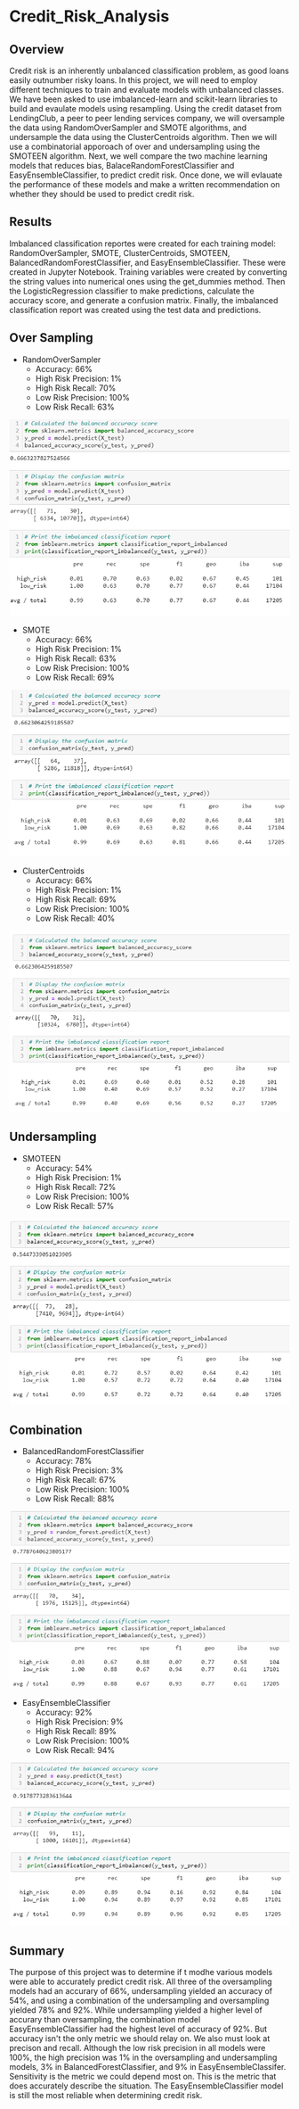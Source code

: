 # Credit_Risk_Analysis

## Overview 

Credit risk is an inherently unbalanced classification problem, as good loans easily outnumber risky loans.  In this project, we will need to employ different techniques to train and evaluate models with unbalanced classes.  We have been asked to use imbalanced-learn and scikit-learn libraries to build and evaulate models using resampling.  Using the credit dataset from LendingClub, a peer to peer lending services company, we will oversample the data using RandomOverSampler and SMOTE algorithms, and undersample the data using the ClusterCentroids algorithm. Then we will use a combinatorial apporoach of over and undersampling using the SMOTEEN algorithm. Next, we well compare the two machine learning models that reduces bias, BalaceRandomForestClassifier and EasyEnsembleClassifier, to predict credit risk.  Once done, we will evlauate the performance of these models and make a written recommendation on whether they should be used to predict credit risk. 

## Results

Imbalanced classification reportes were created for each training model: RandomOverSampler, SMOTE, ClusterCentroids, SMOTEEN, BalancedRandomForestClassifier, and EasyEnsembleClassifier. These were created in Jupyter Notebook. Training variables were created by converting the string values into numerical ones using the get_dummies method. Then the LogisticRegression classifier to make predictions, calculate the accuracy score, and generate a confusion matrix.  Finally, the imbalanced classification report was created using the test data and predictions.

## Over Sampling 

- RandomOverSampler
    - Accuracy: 66%
    - High Risk Precision: 1%
    - High Risk Recall: 70%
    - Low Risk Precision: 100%
    - Low Risk Recall: 63%

![image](https://github.com/snkty8/Credit_Risk_Analysis/blob/main/Images/RandomOversampler.png)


- SMOTE
    - Accuracy: 66%
    - High Risk Precision: 1%
    - High Risk Recall: 63%
    - Low Risk Precision: 100%
    - Low Risk Recall: 69%

![image](https://github.com/snkty8/Credit_Risk_Analysis/blob/main/Images/SMOTE.png)


- ClusterCentroids
    - Accuracy: 66%
    - High Risk Precision: 1%
    - High Risk Recall: 69%
    - Low Risk Precision: 100%
    - Low Risk Recall: 40%

![image](https://github.com/snkty8/Credit_Risk_Analysis/blob/main/Images/ClusterCentroids.png)

## Undersampling

- SMOTEEN
    - Accuracy: 54%
    - High Risk Precision: 1%
    - High Risk Recall: 72%
    - Low Risk Precision: 100%
    - Low Risk Recall: 57%

![image](https://github.com/snkty8/Credit_Risk_Analysis/blob/main/Images/SMOTEEN.png)


## Combination

- BalancedRandomForestClassifier
    - Accuracy: 78%
    - High Risk Precision: 3%
    - High Risk Recall: 67%
    - Low Risk Precision: 100%
    - Low Risk Recall: 88%

![image](https://github.com/snkty8/Credit_Risk_Analysis/blob/main/Images/BalancedRandomForestClassifier.png)


- EasyEnsembleClassifier
    - Accuracy: 92%
    - High Risk Precision: 9%
    - High Risk Recall: 89%
    - Low Risk Precision: 100%
    - Low Risk Recall: 94%

![image](https://github.com/snkty8/Credit_Risk_Analysis/blob/main/Images/EasyEnsembleClassifier.png)


## Summary
The purpose of this project was to determine if t modhe various models were able to accurately predict credit risk. All three of the oversampling models had an accurary of 66%, undersampling yielded an accuracy of 54%, and using a combination of the undersampling and oversampling yielded 78% and 92%.  While undersampling yielded a higher level of accurary than oversampling, the combination model EasyEnsembleClassifier had the highest level of accuracy of 92%. But accuracy isn't the only metric we should relay on. We also must look at precison and recall.  Although the low risk precision in all models were 100%, the high precision was 1% in the oversampling and undersampling models, 3% in BalancedForestClassifier, and 9% in EasyEnsembleClassifer. Sensitivity is the metric we could depend most on. This is the metric that does accurately describe the situation. The EasyEnsembleClassifier model is still the most reliable when determining credit risk. 